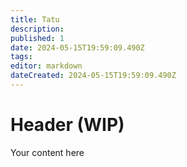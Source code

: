 ```yaml
---
title: Tatu
description: 
published: 1
date: 2024-05-15T19:59:09.490Z
tags: 
editor: markdown
dateCreated: 2024-05-15T19:59:09.490Z
---
```


# Header (WIP)
Your content here